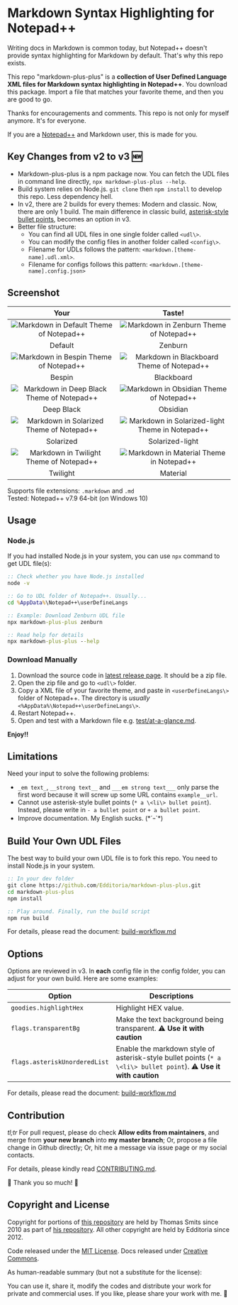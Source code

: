 # Markdown Syntax Highlighting for Notepad++

Writing docs in Markdown is common today, but Notepad++ doesn't provide syntax highlighting for Markdown by default. That's why this repo exists.

This repo "markdown-plus-plus" is a **collection of User Defined Language XML files for Markdown syntax highlighting in Notepad++**. You download this package. Import a file that matches your favorite theme, and then you are good to go.

Thanks for encouragements and comments. This repo is not only for myself anymore. It's for everyone.

If you are a [Notepad++][npp_site] and Markdown user, this is made for you.

## Key Changes from v2 to v3 :new:

- Markdown-plus-plus is a npm package now. You can fetch the UDL files in command line directly, `npx markdown-plus-plus --help`.
- Build system relies on Node.js. `git clone` then `npm install` to develop this repo. Less dependency hell.
- In v2, there are 2 builds for every themes: Modern and classic. Now, there are only 1 build. The main difference in classic build, [asterisk-style bullet points][end_of_v2], becomes an option in v3.
- Better file structure:
	- You can find all UDL files in one single folder called `<udl\>`.
	- You can modify the config files in another folder called `<config\>`.
	- Filename for UDLs follows the pattern: `<markdown.[theme-name].udl.xml>`.
	- Filename for configs follows this pattern: `<markdown.[theme-name].config.json>`

## Screenshot

| Your | Taste! |
|:----:|:------:|
| ![Markdown in Default Theme of Notepad++][screen_default] | ![Markdown in Zenburn Theme of Notepad++][screen_zenburn] |
| Default | Zenburn |
| ![Markdown in Bespin Theme of Notepad++][screen_bespin] | ![Markdown in Blackboard Theme of Notepad++][screen_blackboard] |
| Bespin | Blackboard |
| ![Markdown in Deep Black Theme of Notepad++][screen_deep_black] | ![Markdown in Obsidian Theme of Notepad++][screen_obsidian] |
| Deep Black | Obsidian |
| ![Markdown in Solarized Theme of Notepad++][screen_solarized] | ![Markdown in Solarized-light Theme in Notepad++][screen_solarized_light] |
| Solarized | Solarized-light |
| ![Markdown in Twilight Theme of Notepad++][screen_twilight] | ![Markdown in Material Theme in Notepad++][screen_material] |
| Twilight | Material |

Supports file extensions: `.markdown` and `.md`<br>
Tested: Notepad++ v7.9 64-bit (on Windows 10)

## Usage

### Node.js

If you had installed Node.js in your system, you can use `npx` command to get UDL file(s):

```cmd
:: Check whether you have Node.js installed
node -v

:: Go to UDL folder of Notepad++. Usually...
cd %AppData%\Notepad++\userDefineLangs

:: Example: Download Zenburn UDL file
npx markdown-plus-plus zenburn

:: Read help for details
npx markdown-plus-plus --help
```

### Download Manually

1. Download the source code in [latest release page][latest_release]. It should be a zip file.
1. Open the zip file and go to `<udl\>` folder.
1. Copy a XML file of your favorite theme, and paste in `<userDefineLangs\>` folder of Notepad++. The directory is *usually* `<%AppData%\Notepad++\userDefineLangs\>`.
1. Restart Notepad++.
1. Open and test with a Markdown file e.g. [test/at-a-glance.md](test/at-a-glance.md).

**Enjoy!!**

## Limitations

Need your input to solve the following problems:

- `_em text_`, `__strong text__` and `___em strong text___` only parse the first word because it will screw up some URL contains `example__url`.
- Cannot use asterisk-style bullet points (`* a \<li\> bullet point`). Instead, please write in `- a bullet point` or `+ a bullet point`.
- Improve documentation. My English sucks. (\*´ｰ`\*)

## Build Your Own UDL Files

The best way to build your own UDL file is to fork this repo. You need to install Node.js in your system.

```cmd
:: In your dev folder
git clone https://github.com/Edditoria/markdown-plus-plus.git
cd markdown-plus-plus
npm install

:: Play around. Finally, run the build script
npm run build
```

For details, please read the document: [build-workflow.md](docs/build-workflow.md)

## Options

Options are reviewed in v3. In **each** config file in the config folder, you can adjust for your own build. Here are some examples:

| Option | Descriptions |
| ------ | ------------ |
| `goodies.highlightHex` | Highlight HEX value. |
| `flags.transparentBg` | Make the text background being transparent. :warning: **Use it with caution** |
| `flags.asteriskUnorderedList` | Enable the markdown style of asterisk-style bullet points (`* a \<li\> bullet point`). :warning: **Use it with caution** |

For details, please read the document: [build-workflow.md](docs/build-workflow.md)

## Contribution

*tl;tr* For pull request, please do check **Allow edits from maintainers**, and merge from **your new branch** into **my master branch**; Or, propose a file change in Github directly; Or, hit me a message via issue page or my social contacts.

For details, please kindly read [CONTRIBUTING.md](https://github.com/Edditoria/.github/blob/main/CONTRIBUTING.md).

:beer: Thank you so much! :pray:

## Copyright and License

Copyright for portions of [this repository][this_repo] are held by Thomas Smits since 2010 as part of [his repository][thomsmits_repo]. All other copyright are held by Edditoria since 2012.

Code released under the [MIT License](LICENSE.txt). Docs released under [Creative Commons](https://creativecommons.org/licenses/by/4.0/).

As human-readable summary (but not a substitute for the license):

You can use it, share it, modify the codes and distribute your work for private and commercial uses. If you like, please share your work with me. :pizza:


[screen_default]: docs/images/themes/default-screenshot.png "Markdown in Default Theme of Notepad++"
[screen_zenburn]: docs/images/themes/zenburn-screenshot.png "Markdown in Zenburn Theme of Notepad++"
[screen_bespin]: docs/images/themes/bespin-screenshot.png "Markdown in Bespin Theme of Notepad++"
[screen_blackboard]: docs/images/themes/blackboard-screenshot.png "Markdown in Blackboard Theme of Notepad++"
[screen_deep_black]: docs/images/themes/deep-black-screenshot.png "Markdown in Deep Black Theme of Notepad++"
[screen_obsidian]: docs/images/themes/obsidian-screenshot.png "Markdown in Obsidian Theme of Notepad++"
[screen_solarized]: docs/images/themes/solarized-screenshot.png "Markdown in Solarized Theme of Notepad++"
[screen_solarized_light]: docs/images/themes/solarized-light-screenshot.png "Markdown in Solarized-light Theme of Notepad++"
[screen_twilight]: docs/images/themes/twilight-screenshot.png "Markdown in Twilight Theme of Notepad++"
[screen_material]: docs/images/themes/material-screenshot.png "Markdown in Material Theme of Notepad++"

[npp_site]: https://notepad-plus-plus.org
[end_of_v2]: https://github.com/Edditoria/markdown-plus-plus/tree/checkpoint/end-of-v2#step-zero-pick-your-side
[latest_release]: https://github.com/Edditoria/markdown-plus-plus/releases/latest
[this_repo]: https://github.com/Edditoria/markdown-plus-plus
[thomsmits_repo]: https://github.com/thomsmits/markdown_npp
